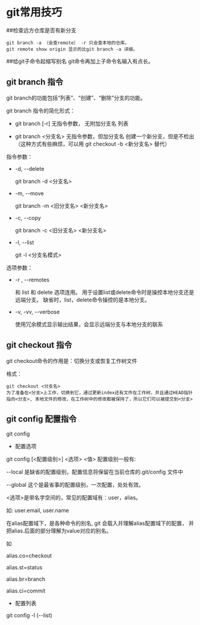 # git常用技巧

##检查远方仓库是否有新分支
	
	git branch -a （会查remote） -r 只会查本地的仓库。
	git remote show origin 显示的比git branch -a 详细。

##给git子命令起缩写别名
	git命令再加上子命令名输入有点长。
	

## git branch 指令

git branch的功能包括“列表”、“创建”、“删除”分支的功能。

git branch 指令的简化形式：

* git branch [-r] 无指令参数， 无附加分支名
	列表

* git branch <分支名> 无指令参数，但加分支名
	创建一个新分支，但是不检出（这种方式有些麻烦，可以用 git checkout -b <新分支名> 替代）

   
指令参数：
* -d, --delete

	git branch -d <分支名>
	
* -m, --move

	git branch -m <旧分支名> <新分支名>

* -c, --copy

	git branch -c <旧分支名> <新分支名>

* -l, --list

	git -l <分支名模式>

选项参数：

* -r , --remotes

	和 list 和 delete 选项连用。
	用于设置list或delete命令时是操控本地分支还是远端分支。
	缺省时，list，delete命令操控的是本地分支。

* -v, -vv, --verbose
	
	使用冗余模式显示输出结果，会显示远端分支与本地分支的联系

## git checkout 指令

git checkout命令的作用是：切换分支或恢复工作树文件

格式：

	git checkout <分支名>
	为了准备在<分支>上工作，切换到它，通过更新index还有文件在工作树，并且通过HEAD指针指向<分支>, 本地文件的修改，在工作树中的修改都被保持了，所以它们可以被提交到<分支>

## git config 配置指令

git config 

* 配置选项

git config [<配置级别>] <选项> <值>
配置级别一般有:

--local
是缺省的配置级别，配置信息将保留在当前仓库的.git/config 文件中
	
--global
这个是最省事的配置级别，一次配置，处处有效。


<选项>是带名字空间的，常见的配置域有：user，alias。

如: user.email, user.name

在alias配置域下，是各种命令的别名, git 会载入并理解alias配置域下的配置，
并把alias.后面的部分理解为value对应的别名。

如 

alias.co=checkout

alias.st=status

alias.br=branch

alias.ci=commit

* 配置列表

git config -l (--list)



